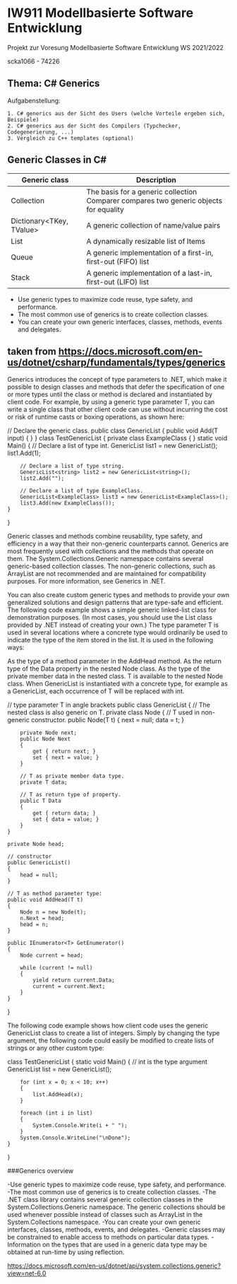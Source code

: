 # IW911 Modellbasierte Software Entwicklung

Projekt zur Voresung Modellbasierte Software Entwicklung WS 2021/2022

scka1066 - 74226

## Thema: C# Generics

Aufgabenstellung:

    1. C# generics aus der Sicht des Users (welche Vorteile ergeben sich, Beispiele)
    2. C# generics aus der Sicht des Compilers (Typchecker, Codegenerierung, ...)
    3. Vergleich zu C++ templates (optional)




## Generic Classes in C#
    
| Generic class | Description |
|---|---|
| Collection<T>	| The basis for a generic collection Comparer compares two generic objects for equality |
| Dictionary<TKey, TValue> | A generic collection of name/value pairs |
| List<T> | A dynamically resizable list of Items |
| Queue<T> | A generic implementation of a first-in, first-out (FIFO) list |
| Stack<T> | A generic implementation of a last-in, first-out (LIFO) list |

- Use generic types to maximize code reuse, type safety, and performance.
- The most common use of generics is to create collection classes. 
- You can create your own generic interfaces, classes, methods, events and delegates.

## taken from https://docs.microsoft.com/en-us/dotnet/csharp/fundamentals/types/generics

Generics introduces the concept of type parameters to .NET, which make it possible to design classes and methods that defer the specification of one or more types until the class or method is declared and instantiated by client code. For example, by using a generic type parameter T, you can write a single class that other client code can use without incurring the cost or risk of runtime casts or boxing operations, as shown here:

// Declare the generic class.
public class GenericList<T>
{
    public void Add(T input) { }
}
class TestGenericList
{
    private class ExampleClass { }
    static void Main()
    {
        // Declare a list of type int.
        GenericList<int> list1 = new GenericList<int>();
        list1.Add(1);

        // Declare a list of type string.
        GenericList<string> list2 = new GenericList<string>();
        list2.Add("");

        // Declare a list of type ExampleClass.
        GenericList<ExampleClass> list3 = new GenericList<ExampleClass>();
        list3.Add(new ExampleClass());
    }
}

Generic classes and methods combine reusability, type safety, and efficiency in a way that their non-generic counterparts cannot. Generics are most frequently used with collections and the methods that operate on them. The System.Collections.Generic namespace contains several generic-based collection classes. The non-generic collections, such as ArrayList are not recommended and are maintained for compatibility purposes. For more information, see Generics in .NET.

You can also create custom generic types and methods to provide your own generalized solutions and design patterns that are type-safe and efficient. The following code example shows a simple generic linked-list class for demonstration purposes. (In most cases, you should use the List<T> class provided by .NET instead of creating your own.) The type parameter T is used in several locations where a concrete type would ordinarily be used to indicate the type of the item stored in the list. It is used in the following ways:

As the type of a method parameter in the AddHead method.
As the return type of the Data property in the nested Node class.
As the type of the private member data in the nested class.
T is available to the nested Node class. When GenericList<T> is instantiated with a concrete type, for example as a GenericList<int>, each occurrence of T will be replaced with int.

// type parameter T in angle brackets
public class GenericList<T>
{
    // The nested class is also generic on T.
    private class Node
    {
        // T used in non-generic constructor.
        public Node(T t)
        {
            next = null;
            data = t;
        }

        private Node next;
        public Node Next
        {
            get { return next; }
            set { next = value; }
        }

        // T as private member data type.
        private T data;

        // T as return type of property.
        public T Data
        {
            get { return data; }
            set { data = value; }
        }
    }

    private Node head;

    // constructor
    public GenericList()
    {
        head = null;
    }

    // T as method parameter type:
    public void AddHead(T t)
    {
        Node n = new Node(t);
        n.Next = head;
        head = n;
    }

    public IEnumerator<T> GetEnumerator()
    {
        Node current = head;

        while (current != null)
        {
            yield return current.Data;
            current = current.Next;
        }
    }
}

The following code example shows how client code uses the generic GenericList<T> class to create a list of integers. Simply by changing the type argument, the following code could easily be modified to create lists of strings or any other custom type:

class TestGenericList
{
    static void Main()
    {
        // int is the type argument
        GenericList<int> list = new GenericList<int>();

        for (int x = 0; x < 10; x++)
        {
            list.AddHead(x);
        }

        foreach (int i in list)
        {
            System.Console.Write(i + " ");
        }
        System.Console.WriteLine("\nDone");
    }
}

###Generics overview

-Use generic types to maximize code reuse, type safety, and performance.
-The most common use of generics is to create collection classes.
-The .NET class library contains several generic collection classes in the System.Collections.Generic namespace. The generic collections should be used whenever possible instead of classes such as ArrayList in the System.Collections namespace.
-You can create your own generic interfaces, classes, methods, events, and delegates.
-Generic classes may be constrained to enable access to methods on particular data types.
-Information on the types that are used in a generic data type may be obtained at run-time by using reflection.

https://docs.microsoft.com/en-us/dotnet/api/system.collections.generic?view=net-6.0